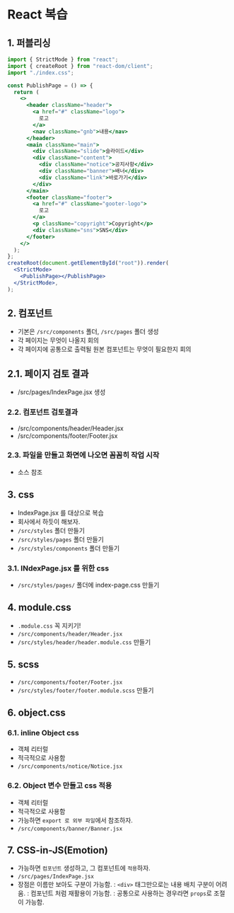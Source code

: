 # React 복습

## 1. 퍼블리싱

```jsx
import { StrictMode } from "react";
import { createRoot } from "react-dom/client";
import "./index.css";

const PublishPage = () => {
  return (
    <>
      <header className="header">
        <a href="#" className="logo">
          로고
        </a>
        <nav className="gnb">내용</nav>
      </header>
      <main className="main">
        <div className="slide">슬라이드</div>
        <div className="content">
          <div className="notice">공지사항</div>
          <div className="banner">배너</div>
          <div className="link">바로가기</div>
        </div>
      </main>
      <footer className="footer">
        <a href="#" className="gooter-logo">
          로고
        </a>
        <p className="copyright">Copyright</p>
        <div className="sns">SNS</div>
      </footer>
    </>
  );
};
createRoot(document.getElementById("root")).render(
  <StrictMode>
    <PublishPage></PublishPage>
  </StrictMode>,
);
```

## 2. 컴포넌트

- 기본은 `/src/components` 폴더, `/src/pages` 폴더 생성
- 각 페이지는 무엇이 나올지 회의
- 각 페이지에 공통으로 출력될 원본 컴포넌트는 무엇이 필요한지 회의

## 2.1. 페이지 검토 결과

- /src/pages/IndexPage.jsx 생성

### 2.2. 컴포넌트 검토결과

- /src/components/header/Header.jsx
- /src/components/footer/Footer.jsx

### 2.3. 파일을 만들고 화면에 나오면 꼼꼼히 작업 시작

- 소스 참조

## 3. css

- IndexPage.jsx 를 대상으로 복습
- 회사에서 하듯이 해보자.
- `/src/styles` 폴더 만들기
- `/src/styles/pages` 폴더 만들기
- `/src/styles/components` 폴더 만들기

### 3.1. INdexPage.jsx 를 위한 css

- `/src/styles/pages/` 폴더에 index-page.css 만들기

## 4. module.css

- `.module.css` 꼭 지키기!
- `/src/components/header/Header.jsx`
- `/src/styles/header/header.module.css` 만들기

## 5. scss

- `/src/components/footer/Footer.jsx`
- `/src/styles/footer/footer.module.scss` 만들기

## 6. object.css

### 6.1. inline Object css

- 객체 리터럴
- 적극적으로 사용함
- `/src/components/notice/Notice.jsx`

### 6.2. Object 변수 만들고 css 적용

- 객체 리터럴
- 적극적으로 사용함
- 가능하면 `export 로 외부 파일`에서 참조하자.
- `/src/components/banner/Banner.jsx`

## 7. CSS-in-JS(Emotion)

- 가능하면 `컴포넌트` 생성하고, 그 컴포넌트에 `적용`하자.
- `/src/pages/IndexPage.jsx`
- 장점은 이름만 보아도 구분이 가능함.
  : `<div>` 태그만으로는 내용 배치 구분이 어려움.
  : 컴포넌트 처럼 재활용이 가능함.
  : 공통으로 사용하는 경우라면 `props`로 조절이 가능함.
